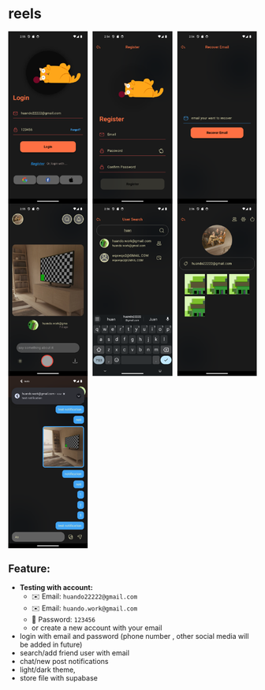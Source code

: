 # reels

<div style="display: flex; justify-content: space-between;">
    <img src="assets/demo/login_screen.png" alt="demo app" width="32%" />
    <img src="assets/demo/register_screen.png" alt="demo app" width="32%" />
    <img src="assets/demo/recover_screen.png" alt="demo app" width="32%" />
</div>
<div style="display: flex; justify-content: space-between;">
    <img src="assets/demo/home_screen.png" alt="demo app" width="32%" />
    <img src="assets/demo/search_screen.png" alt="demo app" width="32%" />
    <img src="assets/demo/profile_screen.png" alt="demo app" width="32%" />
</div>
<div style="display: flex; justify-content: space-between;">
    <img src="assets/demo/chat_screen.png" alt="demo app" width="32%" />
</div>

## Feature:

-   **Testing with account:**
    -   ✉️ Email: `huando22222@gmail.com`
    -   ✉️ Email: `huando.work@gmail.com`
    -   🔑 Password: `123456`
    -   or create a new account with your email
-   login with email and password (phone number , other social media will be added in future)
-   search/add friend user with email
-   chat/new post notifications
-   light/dark theme,
-   store file with supabase
